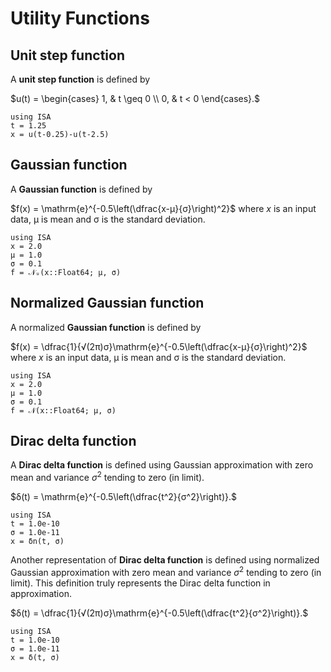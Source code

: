 # Utility Functions

## Unit step function

A **unit step function** is defined by

$u(t) = \begin{cases}
        1, &   t \geq 0 \\
        0, &   t < 0       
        \end{cases}.$

```@example
using ISA
t = 1.25
x = u(t-0.25)-u(t-2.5)
```

## Gaussian function

A **Gaussian function** is defined by

$f(x) = \mathrm{e}^{-0.5\left(\dfrac{x-μ}{σ}\right)^2}$
where $x$ is an input data, μ is mean and σ is the standard
deviation.

```@example
using ISA
x = 2.0
μ = 1.0
σ = 0.1
f = 𝒩ᵤ(x::Float64; μ, σ)
```

## Normalized Gaussian function

A normalized **Gaussian function** is defined by

$f(x) = \dfrac{1}{√(2π)σ}\mathrm{e}^{-0.5\left(\dfrac{x-μ}{σ}\right)^2}$
where $x$ is an input data, μ is mean and σ is the standard
deviation.

```@example
using ISA
x = 2.0
μ = 1.0
σ = 0.1
f = 𝒩(x::Float64; μ, σ)
```

## Dirac delta function

A **Dirac delta function** is defined using Gaussian approximation with
zero mean and variance $σ^2$ tending to zero (in limit).

$δ(t) = \mathrm{e}^{-0.5\left(\dfrac{t^2}{σ^2}\right)}.$

```@example
using ISA
t = 1.0e-10
σ = 1.0e-11
x = δn(t, σ)
```

Another representation of **Dirac delta function** is defined
using normalized Gaussian approximation with
zero mean and variance $σ^2$ tending to zero (in limit).
This definition truly represents the Dirac delta function in approximation.

$δ(t) = \dfrac{1}{√(2π)σ}\mathrm{e}^{-0.5\left(\dfrac{t^2}{σ^2}\right)}.$

```@example
using ISA
t = 1.0e-10
σ = 1.0e-11
x = δ(t, σ)
```
